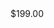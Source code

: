 <div class="price-format__large price-format__main-price">
<span class="price-format__large-symbols" id="price">$199.00</span>
</div>
